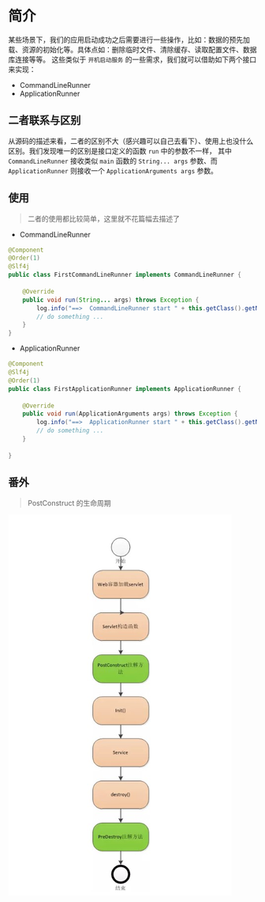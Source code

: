# 简介

某些场景下，我们的应用启动成功之后需要进行一些操作，比如：数据的预先加载、资源的初始化等。具体点如：删除临时文件、清除缓存、读取配置文件、数据库连接等等。
这些类似于 `开机启动服务` 的一些需求，我们就可以借助如下两个接口来实现：

- CommandLineRunner
- ApplicationRunner

## 二者联系与区别

从源码的描述来看，二者的区别不大（感兴趣可以自己去看下）、使用上也没什么区别。我们发现唯一的区别是接口定义的函数 `run` 中的参数不一样，
其中 `CommandLineRunner` 接收类似 `main` 函数的 `String... args` 参数、而 `ApplicationRunner` 则接收一个 `ApplicationArguments args`
参数。


## 使用

> 二者的使用都比较简单，这里就不花篇幅去描述了

* CommandLineRunner

```java
@Component
@Order(1)
@Slf4j
public class FirstCommandLineRunner implements CommandLineRunner {

    @Override
    public void run(String... args) throws Exception {
        log.info("==>  CommandLineRunner start " + this.getClass().getName() + " ...");
        // do something ...
    }
}
```

* ApplicationRunner

```java
@Component
@Slf4j
@Order(1)
public class FirstApplicationRunner implements ApplicationRunner {

    @Override
    public void run(ApplicationArguments args) throws Exception {
        log.info("==>  ApplicationRunner start " + this.getClass().getName() + " , args=[" + args + "] ...");
        // do something ...
    }

}
```

## 番外

> PostConstruct 的生命周期

![](../images/runner/postconstruct.jpg)